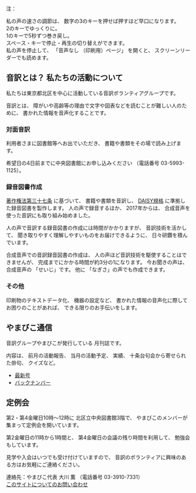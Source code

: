 
<span data-dur="1.393" data-begin="9.494">注：</span>

<span data-dur="3.117" data-begin="10.887">私の声の速さの調節は、</span>
<span data-dur="5.276" data-begin="14.004">数字の3のキーを押せば押すほど早口になります。</span>  
<span data-dur="2.776" data-begin="19.280">2のキーでゆっくりに。</span>  
<span data-dur="4.004" data-begin="22.056">1のキーで5秒ずつ巻き戻し。</span>  
<span data-dur="5.966" data-begin="26.060">スペース・キーで停止・再生の切り替えができます。</span>  
<span data-dur="2.263" data-begin="32.026">私の声を停止して、</span>
<span data-dur="1.446" data-begin="34.289">「音声なし</span>
<span data-dur="1.894" data-begin="35.735">（印刷用）ページ」</span>
<span data-dur="1.308" data-begin="37.629">を開くと、</span>
<span data-dur="3.743" data-begin="38.937">スクリーンリーダーでも読めます。</span>

<!--span data-dur="3.087" data-begin="42.680">注終わり。</span-->


## <span data-dur="4.999" data-begin="45.767">音訳とは？ 私たちの活動について</span>

<span data-dur="7.975" data-begin="50.766">私たちは東京都北区を中心に活動している音訳ボランティアグループです。</span>

<span data-dur="1.436" data-begin="58.741">音訳とは、</span>
<span data-dur="6.511" data-begin="60.177">障がいや高齢等の理由で文字や図表などを読むことが難しい人のために、</span>
<span data-dur="5.13" data-begin="66.688">書かれた情報を音声化することです。</span>

### <span data-dur="2.418" data-begin="71.818">対面音訳</span>

<span data-dur="3.263" data-begin="74.236">利用者さまに図書館等へお出でいただき、</span>
<span data-dur="4.558" data-begin="77.499">書籍や書類をその場で読み上げます。</span>

<span data-dur="4.613" data-begin="82.057">希望日の4日前までに中央図書館にお申し込みください</span>
<span data-dur="1.627" data-begin="86.670">（電話番号</span>
<span data-dur="5.176" data-begin="88.297">03-5993-1125）。</span>

### <span data-dur="2.964" data-begin="93.473">録音図書作成</span>

<span data-dur="2.858" data-begin="96.437"><a href="http://elaws.e-gov.go.jp/search/elawsSearch/elaws_search/lsg0500/detail?lawId=345AC0000000048&openerCode=1" data-dur="1.782" data-begin="99.295">著作権法第三十七条</a></span>
<span data-dur="1.601" data-begin="101.077">に基づいて、</span>
<span data-dur="2.829" data-begin="102.678">書籍や書類を音訳し、</span>
<span data-dur="1.612" data-begin="105.507"><a href="http://www.dinf.ne.jp/doc/daisy/" data-dur="1.782" data-begin="107.119">DAISY規格</a></span>
<span data-dur="4.997" data-begin="108.901">に準拠した録音図書を製作します。</span>
<span data-dur="2.564" data-begin="113.898">人の声で録音するほか、</span>
<span data-dur="2.268" data-begin="116.462">2017年からは、</span>
<span data-dur="5.851" data-begin="118.730">合成音声を使った音訳にも取り組み始めました。</span>

<span data-dur="5.76" data-begin="124.581">人の声で音訳する録音図書の作成には時間がかかりますが、</span>
<span data-dur="2.211" data-begin="130.341">音訳技術を活かして、</span>
<span data-dur="4.473" data-begin="132.552">聞き取りやすく理解しやすいものをお届けできるように、</span>
<span data-dur="3.814" data-begin="137.025">日々研鑽を積んでいます。</span>

<span data-dur="3.955" data-begin="140.839">合成音声での音訳録音図書の作成は、</span>
<span data-dur="4.565" data-begin="144.794">人の声ほど音訳技術を駆使することはできませんが、</span>
<span data-dur="5.346" data-begin="149.359">完成までにかかる時間が約3分の1になります。</span>
<span data-dur="1.858" data-begin="154.705">今お聞きの声は、</span>
<span data-dur="1.832" data-begin="156.563">合成音声の</span>
<span data-dur="2.161" data-begin="158.395">「せいじ」です。</span>
<span data-dur="1.059" data-begin="160.556">他に</span>
<span data-dur="4.614" data-begin="161.615">「なぎさ」の声でも作成できます。</span>

### <span data-dur="2.067" data-begin="166.229">その他</span>

<span data-dur="2.548" data-begin="168.296">印刷物のテキストデータ化、</span>
<span data-dur="1.763" data-begin="170.844">機器の設定など、</span>
<span data-dur="4.613" data-begin="172.607">書かれた情報の音声化に際してお困りのことがあれば、</span>
<span data-dur="4.328" data-begin="177.220">できる限りのお手伝いをします。</span>

## <span data-dur="2.599" data-begin="181.548">やまびこ通信</span>

<span data-dur="3.125" data-begin="184.147">音訳グループやまびこが発行している</span>
<span data-dur="2.391" data-begin="187.272">月刊誌です。</span>

<span data-dur="1.296" data-begin="189.663">内容は、</span>
<span data-dur="2.322" data-begin="190.959">前月の活動報告、</span>
<span data-dur="2.144" data-begin="193.281">当月の活動予定、</span>
<span data-dur="1.319" data-begin="195.425">実績、</span>
<span data-dur="3.002" data-begin="196.744">十条台句会から寄せられた俳句、</span>
<span data-dur="2.481" data-begin="199.746">クイズなど。</span>

- <span data-dur="1.46" data-begin="202.227"><a href="tusin201806.html" data-dur="2.282" data-begin="203.687">最新号</a></span>
- <span data-dur="1.634" data-begin="205.969"><a href="bn.html" data-dur="2.632" data-begin="207.603">バックナンバー</a></span>

## <span data-dur="2.122" data-begin="210.235">定例会</span>

<span data-dur="4.205" data-begin="212.357">第2・第4金曜日10時～12時に</span>
<span data-dur="3.265" data-begin="216.562">北区立中央図書館3階で、</span>
<span data-dur="5.677" data-begin="219.827">やまびこのメンバーが集まって定例会を開いています。</span>

<span data-dur="3.784" data-begin="225.504">第2金曜日の11時から1時間と、</span>
<span data-dur="3.972" data-begin="229.288">第4金曜日の会議の残り時間を利用して、</span>
<span data-dur="3.51" data-begin="233.260">勉強会もしています。</span>

<span data-dur="3.968" data-begin="236.770">見学や入会はいつでも受け付けていますので、</span>
<span data-dur="6.459" data-begin="240.738">音訳のボランティアに興味のある方はお気軽にご連絡ください。</span>

<span data-dur="4.056" data-begin="247.197">連絡先：やまびこ代表 大川 薫</span>
<span data-dur="1.627" data-begin="251.253">（電話番号</span>
<span data-dur="4.769" data-begin="252.880">03-3910-7331）</span>  
<span data-dur="2.729" data-begin="257.649"><a href="mailto:ymbk2016ml@gmail.com?Subject=やまびこウェブサイトについて" data-dur="2.632" data-begin="260.378">このサイトについてのお問い合わせ</a></span>

<!--span data-dur="4.995" data-begin="263.010">以上でこのページの読み上げは終わりです。</span-->
